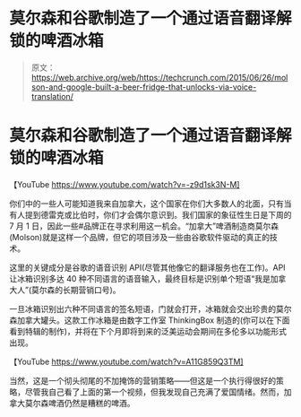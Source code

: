 # 莫尔森和谷歌制造了一个通过语音翻译解锁的啤酒冰箱 

> 原文：<https://web.archive.org/web/https://techcrunch.com/2015/06/26/molson-and-google-built-a-beer-fridge-that-unlocks-via-voice-translation/>

# 莫尔森和谷歌制造了一个通过语音翻译解锁的啤酒冰箱

【YouTube https://www.youtube.com/watch?v=-z9d1sk3N-M]

你们中的一些人可能知道我来自加拿大，这个国家在你们大多数人的北面，只有当有人提到德雷克或比伯时，你们才会偶尔意识到。我们国家的象征性生日是下周的 7 月 1 日，因此一些#品牌正在寻求利用这一机会。“加拿大”啤酒制造商莫尔森(Molson)就是这样一个品牌，但它的项目涉及一些由谷歌软件驱动的真正的技术。

这里的关键成分是谷歌的语音识别 API(尽管其他像它的翻译服务也在工作)。API 让冰箱识别多达 40 种不同语言的语音输入，最终目标是识别单个短语“我是加拿大人”(莫尔森的长期营销口号)。

一旦冰箱识别出六种不同语言的签名短语，门就会打开，冰箱就会交出珍贵的莫尔森加拿大罐头。这款工作冰箱是由数字工作室 ThinkingBox 制造的(你可以在下面看到特辑的制作)，并将在下个月即将到来的泛美运动会期间在多伦多以功能形式出现。

【YouTube https://www.youtube.com/watch?v=A11G859Q3TM]

当然，这是一个彻头彻尾的不加掩饰的营销策略——但这是一个执行得很好的策略，尽管我自己看了上面的第一个视频，但我发现自己充满了爱国情绪。然而，加拿大莫尔森啤酒仍然是糟糕的啤酒。